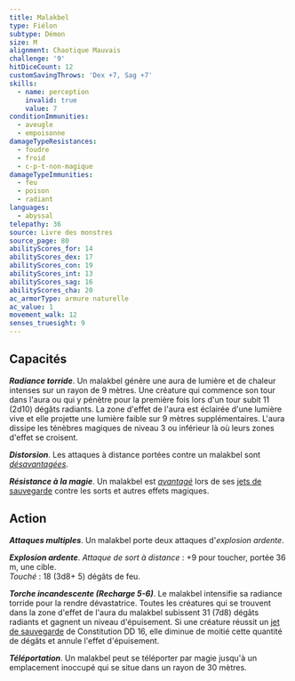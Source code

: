 ```yaml
---
title: Malakbel
type: Fiélon
subtype: Démon
size: M
alignment: Chaotique Mauvais
challenge: '9'
hitDiceCount: 12
customSavingThrows: 'Dex +7, Sag +7'
skills:
  - name: perception
    invalid: true
    value: 7
conditionImmunities:
  - aveugle
  - empoisonne
damageTypeResistances:
  - foudre
  - froid
  - c-p-t-non-magique
damageTypeImmunities:
  - feu
  - poison
  - radiant
languages:
  - abyssal
telepathy: 36
source: Livre des monstres
source_page: 80
abilityScores_for: 14
abilityScores_dex: 17
abilityScores_con: 19
abilityScores_int: 13
abilityScores_sag: 16
abilityScores_cha: 20
ac_armorType: armure naturelle
ac_value: 1
movement_walk: 12
senses_truesight: 9
---
```

## Capacités
_**Radiance torride**_. Un malakbel génère une aura de lumière et de chaleur intenses sur un rayon de 9 mètres. Une créature qui commence son tour dans l'aura ou qui y pénètre pour la première fois lors d'un tour subit 11 (2d10) dégâts radiants. La zone d'effet de l'aura est éclairée d'une lumière vive et elle projette une lumière faible sur 9 mètres supplémentaires. L'aura dissipe les ténèbres magiques de niveau 3 ou inférieur là où leurs zones d'effet se croisent.

_**Distorsion**_. Les attaques à distance portées contre un malakbel sont [_désavantagées_](/utiliser-les-caracteristiques/#avantage-et-desavantage).

_**Résistance à la magie**_. Un malakbel est [_avantagé_](/utiliser-les-caracteristiques/#avantage-et-desavantage) lors de ses [jets de sauvegarde](/utiliser-les-caracteristiques/#jets-de-sauvegarde) contre les sorts et autres effets magiques.

## Action
_**Attaques multiples**_. Un malakbel porte deux attaques d'_explosion ardente_.

_**Explosion ardente**_. _Attaque de sort à distance_ : +9 pour toucher, portée 36 m, une cible.  
_Touché_ : 18 (3d8+ 5) dégâts de feu.

_**Torche incandescente (Recharge 5-6)**_. Le malakbel intensifie sa radiance torride pour la rendre dévastatrice. Toutes les créatures qui se trouvent dans la zone d'effet de l'aura du malakbel subissent 31 (7d8) dégâts radiants et gagnent un niveau d'épuisement. Si une créature réussit un [jet de sauvegarde](/utiliser-les-caracteristiques/#jets-de-sauvegarde) de Constitution DD 16, elle diminue de moitié cette quantité de dégâts et annule l'effet d'épuisement.

_**Téléportation**_. Un malakbel peut se téléporter par magie jusqu'à un emplacement inoccupé qui se situe dans un rayon de 30 mètres.
